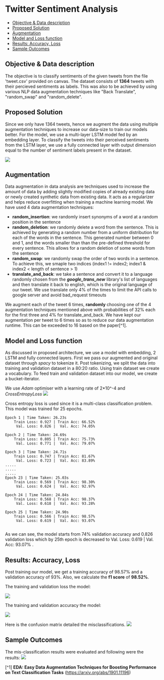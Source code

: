 # Twitter Sentiment Analysis 


- [Objective & Data description](#objective--data-description)
- [Proposed Solution](#proposed-solution)
- [Augmentation](#augmentation)
- [Model and Loss function](#model-and-loss-function)
- [Results: Accuracy, Loss](#results-accuracy-loss)
- [Sample Outcomes](#sample-outcomes)


## Objective & Data description
The objective is to classify sentiments of the given tweets from the file 'tweet.csv' provided on canvas. The dataset consists of **1364** tweets with their percieved sentiments as labels. This was also to be achieved by using various NLP data augmentation techniques like "Back Translate", "random_swap" and "random_delete".

## Proposed Solution
Since we only have 1364 tweets, hence we augment the data using multiple augmentation techniques to increase our data-size to train our models better. For the model, we use a multi-layer LSTM model fed by an embedding layer. To classify the tweets into their perceived sentiments from the LSTM layer, we use a fully connected layer with output dimension equal to the number of sentiment labels present in the dataset.

![](LSTM_Network.png)

## Augmentation
Data augmentation in data analysis are techniques used to increase the amount of data by adding slightly modified copies of already existing data or newly created synthetic data from existing data. It acts as a regularizer and helps reduce overfitting when training a machine learning model.
We have used 4 data augmentation techniques:
- **random_insertion**: we randomly insert synonyms of a word at a random position in the sentence
- **random_deletion**: we randomly delete a word from the sentence. This is achieved by generating a random number from a uniform distribution for each of the words in the sentence. This generated number between 0 and 1, and the words smaller than than the pre-defined threshold for every sentence. This allows for a random deletion of some words from the sentence
- **random_swap**: we randomly swap the order of two words in a sentence. To achieve this, we smaple two indices (index1 != index2; index1 & index2 < length of sentence > 1)
- **translate_and_back**: we take a sentence and convert it to a language randomly chosen from the **_google_trans_new_** library's list of languages and then translate it back to english, which is the original language of our tweet. We use translate only 4% of the times to limit the API calls to google server and avoid bad_request timeouts

We augment each of the tweet 6 times, **randomly** choosing one of the 4 augmentation techniques mentioned above with probabilities of 32% each for the first three and 4% for translate_and_back. We have kept our augmentation per tweet to 6 times so as to reduce our data augmentation runtime. This can be exceeded to 16 based on the paper[^1].



## Model and Loss function
As discussed in proposed architecture, we use a model with embedding, 2 LSTM and fully connected layers.  First we pass our augmented and original dataset through _spacy_ to tokenize it. Post tokenizing, we split the data into training and validation dataset in a 80:20 ratio. Using train dataset we create a vocabulary. To feed train and validation dataset into our model, we create a bucket-iterator. 

We use _Adam_ optimiser with a learning rate of 2*10^-4 and _CrossEntropyLoss_ 
![](cross_entropy.png)

Cross entropy loss is used since  it is a multi-class classification problem.
This model was trained for 25 epochs. 
```
Epoch 1 | Time Taken: 26.23s
	Train Loss: 0.927 | Train Acc: 66.52%
	 Val. Loss: 0.826 |  Val. Acc: 74.05% 

Epoch 2 | Time Taken: 24.69s
	Train Loss: 0.805 | Train Acc: 75.73%
	 Val. Loss: 0.771 |  Val. Acc: 79.07% 

Epoch 3 | Time Taken: 24.71s
	Train Loss: 0.747 | Train Acc: 81.67%
	 Val. Loss: 0.723 |  Val. Acc: 83.89% 
.....	 
.....	 
.....
Epoch 23 | Time Taken: 25.03s
	Train Loss: 0.569 | Train Acc: 98.30%
	 Val. Loss: 0.624 |  Val. Acc: 92.97% 

Epoch 24 | Time Taken: 24.84s
	Train Loss: 0.568 | Train Acc: 98.37%
	 Val. Loss: 0.618 |  Val. Acc: 93.28% 

Epoch 25 | Time Taken: 24.90s
	Train Loss: 0.566 | Train Acc: 98.57%
	 Val. Loss: 0.619 |  Val. Acc: 93.07% 
	 
```
As we can see, the model starts from 74% validation accuracy and 0.826 validation loss which by 25th epoch is decreased to  Val. Loss: 0.619 |  Val. Acc: 93.07% . 

## Results: Accuracy, Loss
Post training our model, we get a training accuracy of 98.57% and a validation accuracy of 93%. Also, we calculate the **f1 score** of **98.52%**. 

The training and validation loss the model:

![](Train_validation_loss.png)

The training and validation accuracy the model:

![](Train_validation_accuracy.png)

Here is the confusion matrix detailed the misclassifications.
![](confusion_matrix.png)

## Sample Outcomes
The mis-classification results were evaluated and following were the results:
![](Non_matching_predicted_labels.png)





[^1]  **EDA: Easy Data Augmentation Techniques for Boosting Performance on Text Classification Tasks** (https://arxiv.org/abs/1901.11196)











